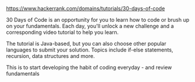 https://www.hackerrank.com/domains/tutorials/30-days-of-code

30 Days of Code is an opportunity for you to learn how to code or brush up on your fundamentals. Each day, you'll unlock a new challenge and a corresponding video tutorial to help you learn.

The tutorial is Java-based, but you can also choose other popular languages to submit your solution. Topics include if-else statements, recursion, data structures and more.


This is to start developing the habit of coding everyday - and review fundamentals
